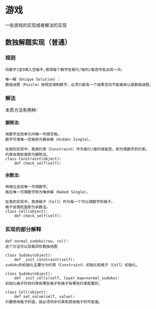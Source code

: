 # 游戏

一些游戏的实现或者解法的实现

## 数独解题实现（普通）

### 规则
```text
将数字1至9填入空格中,使得每个数字在每行/每列/每宫中各出现一次。

唯一解（Unique Solution）:
数独谜题（Puzzle）按规定填制数字，必须只能有一个结果否则不能被承认是数独谜题。
```

### 解法

本质方法有两种:

#### 摒除法:
```text
用数字去找单元内唯一可填空格。
数字可填唯一空格称为摒余解（Hidden Single）。

在我的实现中，我用约束（Constraint）作为每行/每列或每宫，即为填数字的约束。
约束自我检查即为摒除法。
class Constraint(object):
    def check_self(self):
```

#### 余数法:
```text
用格位去找唯一可填数字。
格位唯一可填数字称为唯余解（Naked Single）。

在我的实现中，我用格子（Cell）作为每一个可以填数字的格子。
格子自我检查即为余数法。
class Cell(object):
    def check_self(self):
```

### 实现的部分解释
```text
def normal_sudoku(row, col)：
这个方法可以加载异形数独地图

class Sudoku(object):
    def _init_constraint(self):
sudoku的初始化主要分为约束（Constraint）初始化和格子（Cell）初始化。

class Sudoku(object):
    def _init_cells(self, layer_map=normal_sudoku):
初始化格子时将约束有哪些格子和格子有哪些约束配置好。

class Cell(object):
    def set_value(self, value):
只要修改格子的值，就必须同步约束和其他格子的可能值。

```
